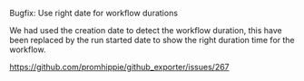 Bugfix: Use right date for workflow durations

We had used the creation date to detect the workflow duration, this have been
replaced by the run started date to show the right duration time for the
workflow.

https://github.com/promhippie/github_exporter/issues/267
